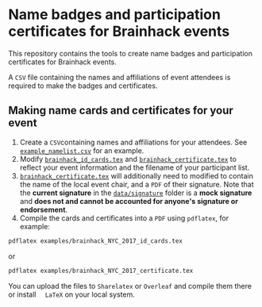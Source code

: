# Name badges and participation certificates for Brainhack events

This repository contains the tools to create name badges and participation
certificates for Brainhack events.

A `CSV` file containing the names and affiliations of event attendees is
required to make the badges and certificates.

## Making name cards and certificates for your event

1. Create a `CSV`containing names and affiliations for your attendees. See
[`example_namelist.csv`](data/namelist/example_namelist.csv) for an example.
2. Modify [`brainhack_id_cards.tex`](latex/brainhack_id_cards.tex) and [`brainhack_certificate.tex`](
latex/brainhack_NYC_2017_certificate.tex) to reflect your event information and
the filename of your participant list.
3. [`brainhack_certificate.tex`](latex/brainhack_NYC_2017_certificate.tex) will
additionally need to modified to contain the name of the local event chair, and
a `PDF` of their signature. Note that the **current signature** in the
[`data/signature`](data/signature) folder is a **mock signature** and **does not
and cannot be accounted for anyone's signature or endorsement**.
4. Compile the cards and certificates into a `PDF` using `pdflatex`, for
example:

```bash
pdflatex examples/brainhack_NYC_2017_id_cards.tex
```
or
```bash
pdflatex examples/brainhack_NYC_2017_certificate.tex
```

You can upload the files to `Sharelatex` or `Overleaf` and compile them there
or install `  LaTeX` on your local system.
